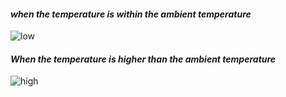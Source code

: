 #### _when the temperature is within the ambient temperature_
![low](https://user-images.githubusercontent.com/60928280/164681822-a72321f7-ac7e-4bb7-b497-0db33f565825.png)

#### _When the temperature is higher than the ambient temperature_
![high](https://user-images.githubusercontent.com/60928280/164681609-938189ca-4f11-4cf9-a94e-f28d71174829.png)

